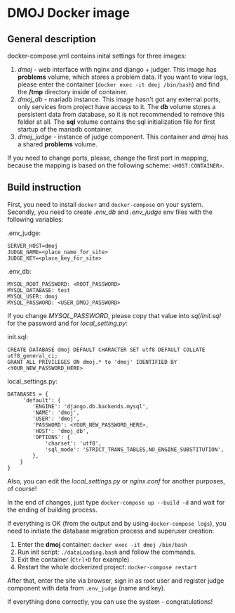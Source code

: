 # DMOJ Docker image

## General description

docker-compose.yml contains inital settings for three images:

1. _dmoj_ - web interface with nginx and django + judger. 
This image has __problems__ volume, which stores a problem data. 
If you want to view logs, please enter the container (`docker exec -it dmoj /bin/bash`) and find the __/tmp__ directory inside of container. 
2. _dmoj_db_ - mariadb instance. This image hasn't got any external ports, only services from project have access to it.
The __db__ volume stores a persistent data from database, so it is not recommended to remove this folder at all. 
The __sql__ volume contains the sql initialization file for first startup of the mariadb container.
3. _dmoj_judge_ - instance of judge component. This container and _dmoj_ has a shared __problems__ volume.

If you need to change ports, please, change the first port in mapping, 
because the mapping is based on the following scheme: `<HOST:CONTAINER>`.


## Build instruction

First, you need to install `docker` and `docker-compose` on your system.
Secondly, you need to create _.env_db_ and _.env_judge_ env files with the following variables:

.env_judge:

    SERVER_HOST=dmoj
    JUDGE_NAME=<place_name_for_site>
    JUDGE_KEY=<place_key_for_site>

.env_db:

    MYSQL_ROOT_PASSWORD: <ROOT_PASSWORD>
    MYSQL_DATABASE: test
    MYSQL_USER: dmoj
    MYSQL_PASSWORD: <USER_DMOJ_PASSWORD>

 
If you change _MYSQL_PASSWORD_, please copy that value into _sql/init.sql_ for the password and for _local_setting.py_:

init.sql:

    CREATE DATABASE dmoj DEFAULT CHARACTER SET utf8 DEFAULT COLLATE utf8_general_ci;
    GRANT ALL PRIVILEGES ON dmoj.* to 'dmoj' IDENTIFIED BY <YOUR_NEW_PASSWORD_HERE>


local_settings.py:

    DATABASES = {
         'default': {
            'ENGINE': 'django.db.backends.mysql',
            'NAME': 'dmoj',
            'USER': 'dmoj',
            'PASSWORD': <YOUR_NEW_PASSWORD_HERE>,
            'HOST': 'dmoj_db',
            'OPTIONS': {
                'charset': 'utf8',
                'sql_mode': 'STRICT_TRANS_TABLES,NO_ENGINE_SUBSTITUTION',
            },
        }
    }

Also, you can edit the _local_settings.py_ or _nginx.conf_ for another purposes, of course!

In the end of changes, just type `docker-compose up --build -d` and wait for the ending of building process.

If everything is OK (from the output and by using `docker-compose logs`), you need to initiate the database migration process and superuser creation:

1. Enter the __dmoj__ container: `docker exec -it dmoj /bin/bash`
2. Run init script: `./dataLoading.bash` and follow the commands.
3. Exit the container (`Ctrl+D` for example)
4. Restart the whole dockerized project: `docker-compose restart`

After that, enter the site via browser, sign in as root user and register judge component with data from `.env_judge` (name and key).

If everything done correctly, you can use the system - congratulations!
